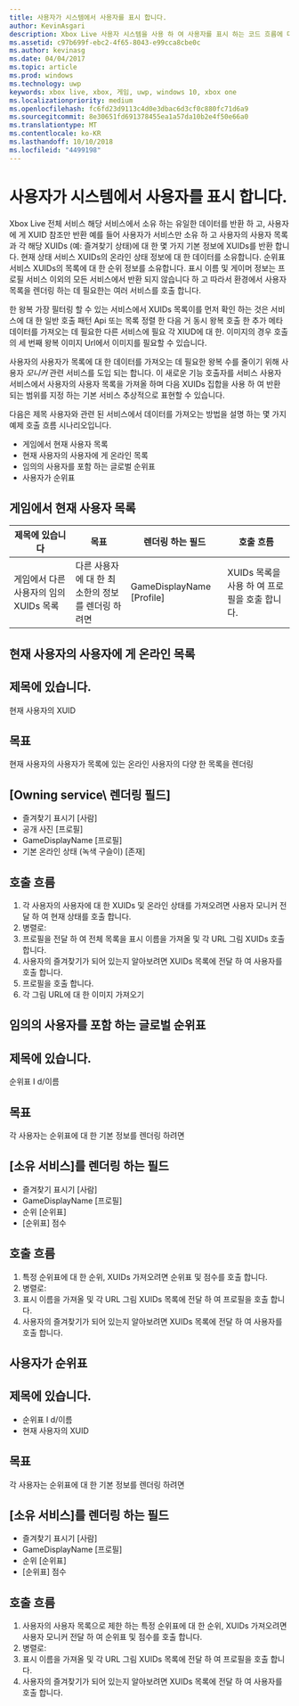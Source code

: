 ```yaml
---
title: 사용자가 시스템에서 사용자를 표시 합니다.
author: KevinAsgari
description: Xbox Live 사용자 시스템을 사용 하 여 사용자를 표시 하는 코드 흐름에 대해를 알아봅니다.
ms.assetid: c97b699f-ebc2-4f65-8043-e99cca8cbe0c
ms.author: kevinasg
ms.date: 04/04/2017
ms.topic: article
ms.prod: windows
ms.technology: uwp
keywords: xbox live, xbox, 게임, uwp, windows 10, xbox one
ms.localizationpriority: medium
ms.openlocfilehash: fc6fd23d9113c4d0e3dbac6d3cf0c880fc71d6a9
ms.sourcegitcommit: 8e30651fd691378455ea1a57da10b2e4f50e66a0
ms.translationtype: MT
ms.contentlocale: ko-KR
ms.lasthandoff: 10/10/2018
ms.locfileid: "4499198"
---
```

# <a name="display-people-from-the-people-system"></a>사용자가 시스템에서 사용자를 표시 합니다.

Xbox Live 전체 서비스 해당 서비스에서 소유 하는 유일한 데이터를 반환 하 고, 사용자에 게 XUID 참조만 반환 예를 들어 사용자가 서비스만 소유 하 고 사용자의 사용자 목록과 각 해당 XUIDs (예: 즐겨찾기 상태)에 대 한 몇 가지 기본 정보에 XUIDs를 반환 합니다. 현재 상태 서비스 XUIDs의 온라인 상태 정보에 대 한 데이터를 소유합니다. 순위표 서비스 XUIDs의 목록에 대 한 순위 정보를 소유합니다. 표시 이름 및 게이머 정보는 프로필 서비스 이외의 모든 서비스에서 반환 되지 않습니다 하 고 따라서 환경에서 사용자 목록을 렌더링 하는 데 필요한는 여러 서비스를 호출 합니다.

한 왕복 가장 필터링 할 수 있는 서비스에서 XUIDs 목록이를 먼저 확인 하는 것은 서비스에 대 한 일반 호출 패턴 Api 또는 목록 정렬 한 다음 거 동시 왕복 호출 한 추가 메타 데이터를 가져오는 데 필요한 다른 서비스에 필요 각 XIUD에 대 한. 이미지의 경우 호출의 세 번째 왕복 이미지 Url에서 이미지를 필요할 수 있습니다.

사용자의 사용자가 목록에 대 한 데이터를 가져오는 데 필요한 왕복 수를 줄이기 위해 사용자 *모니커* 관련 서비스를 도입 되는 합니다. 이 새로운 기능 호출자를 서비스 사용자 서비스에서 사용자의 사용자 목록을 가져올 하며 다음 XUIDs 집합을 사용 하 여 반환 되는 범위를 지정 하는 기본 서비스 추상적으로 표현할 수 있습니다.

다음은 제목 사용자와 관련 된 서비스에서 데이터를 가져오는 방법을 설명 하는 몇 가지 예제 호출 흐름 시나리오입니다.

-   게임에서 현재 사용자 목록
-   현재 사용자의 사용자에 게 온라인 목록
-   임의의 사용자를 포함 하는 글로벌 순위표
-   사용자가 순위표


## <a name="list-of-users-currently-in-game"></a>게임에서 현재 사용자 목록

| 제목에 있습니다  | 목표  | 렌더링 하는 필드  | 호출 흐름
|-------------------------------------------------|----------------------------------------------------|--------------------|--------------------------------------|
| 게임에서 다른 사용자의 임의 XUIDs 목록 | 다른 사용자에 대 한 최소한의 정보를 렌더링 하려면 | GameDisplayName \[Profile\] | XUIDs 목록을 사용 하 여 프로필을 호출 합니다. |


## <a name="list-of-the-current-users-people-who-are-online"></a>현재 사용자의 사용자에 게 온라인 목록

## <a name="title-has"></a>제목에 있습니다.
현재 사용자의 XUID

## <a name="goal"></a>목표
현재 사용자의 사용자가 목록에 있는 온라인 사용자의 다양 한 목록을 렌더링

## <a name="field-to-render-owning-service"></a>\[Owning service\ 렌더링 필드]
* 즐겨찾기 표시기 [사람]
* 공개 사진 [프로필]
* GameDisplayName [프로필]
* 기본 온라인 상태 (녹색 구슬이) [존재]

## <a name="call-flow"></a>호출 흐름
1. 각 사용자의 사용자에 대 한 XUIDs 및 온라인 상태를 가져오려면 사용자 모니커 전달 하 여 현재 상태를 호출 합니다.
1. 병렬로:
 1. 프로필을 전달 하 여 전체 목록을 표시 이름을 가져올 및 각 URL 그림 XUIDs 호출 합니다.
 1. 사용자의 즐겨찾기가 되어 있는지 알아보려면 XUIDs 목록에 전달 하 여 사용자를 호출 합니다.
1. 프로필을 호출 합니다.
 1. 각 그림 URL에 대 한 이미지 가져오기

## <a name="global-leaderboard-containing-random-users"></a>임의의 사용자를 포함 하는 글로벌 순위표

## <a name="title-has"></a>제목에 있습니다.
순위표 I d/이름

## <a name="goal"></a>목표
각 사용자는 순위표에 대 한 기본 정보를 렌더링 하려면

## <a name="field-to-render-owning-service"></a>[소유 서비스]를 렌더링 하는 필드
* 즐겨찾기 표시기 [사람]
* GameDisplayName [프로필]
* 순위 [순위표]
* [순위표] 점수

## <a name="call-flow"></a>호출 흐름
1. 특정 순위표에 대 한 순위, XUIDs 가져오려면 순위표 및 점수를 호출 합니다.
1. 병렬로:
 1. 표시 이름을 가져올 및 각 URL 그림 XUIDs 목록에 전달 하 여 프로필을 호출 합니다.
 1. 사용자의 즐겨찾기가 되어 있는지 알아보려면 XUIDs 목록에 전달 하 여 사용자를 호출 합니다.

## <a name="leaderboard-of-users-people"></a>사용자가 순위표

## <a name="title-has"></a>제목에 있습니다.
* 순위표 I d/이름
* 현재 사용자의 XUID

## <a name="goal"></a>목표
각 사용자는 순위표에 대 한 기본 정보를 렌더링 하려면

## <a name="field-to-render-owning-service"></a>[소유 서비스]를 렌더링 하는 필드
* 즐겨찾기 표시기 [사람]
* GameDisplayName [프로필]
* 순위 [순위표]
* [순위표] 점수

## <a name="call-flow"></a>호출 흐름
1. 사용자의 사용자 목록으로 제한 하는 특정 순위표에 대 한 순위, XUIDs 가져오려면 사용자 모니커 전달 하 여 순위표 및 점수를 호출 합니다.
1. 병렬로:
 1. 표시 이름을 가져올 및 각 URL 그림 XUIDs 목록에 전달 하 여 프로필을 호출 합니다.
 1. 사용자의 즐겨찾기가 되어 있는지 알아보려면 XUIDs 목록에 전달 하 여 사용자를 호출 합니다.
